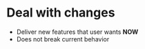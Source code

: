 Deal with changes
=================

* Deliver new features that user wants **NOW**
* Does not break current behavior